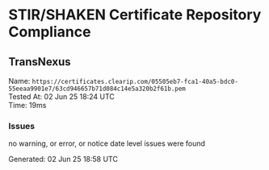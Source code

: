 # STIR/SHAKEN Certificate Repository Compliance

## TransNexus

Name: `https://certificates.clearip.com/05505eb7-fca1-40a5-bdc0-55eeaa9901e7/63cd946657b71d084c14e5a320b2f61b.pem`\
Tested At: 02 Jun 25 18:24 UTC\
Time: 19ms

### Issues

no warning, or error, or notice date level issues were found

Generated: 02 Jun 25 18:58 UTC
